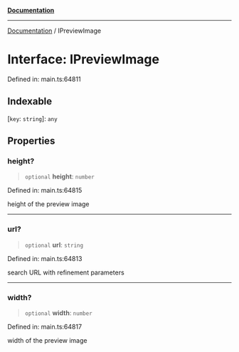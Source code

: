 [**Documentation**](../README.md)

***

[Documentation](../README.md) / IPreviewImage

# Interface: IPreviewImage

Defined in: main.ts:64811

## Indexable

\[`key`: `string`\]: `any`

## Properties

### height?

> `optional` **height**: `number`

Defined in: main.ts:64815

height of the preview image

***

### url?

> `optional` **url**: `string`

Defined in: main.ts:64813

search URL with refinement parameters

***

### width?

> `optional` **width**: `number`

Defined in: main.ts:64817

width of the preview image
